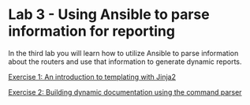 # Lab 3 - Using Ansible to parse information for reporting

In the third lab you will learn how to utilize Ansible to parse information about the routers and use that information to generate dynamic reports.

[Exercise 1: An introduction to templating with Jinja2](./exercise01-templates)

[Exercise 2: Building dynamic documentation using the command parser](./exercise02-parser)

